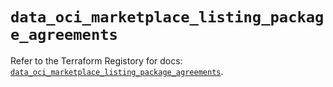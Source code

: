 # `data_oci_marketplace_listing_package_agreements`

Refer to the Terraform Registory for docs: [`data_oci_marketplace_listing_package_agreements`](https://registry.terraform.io/providers/oracle/oci/6.18.0/docs/data-sources/marketplace_listing_package_agreements).
